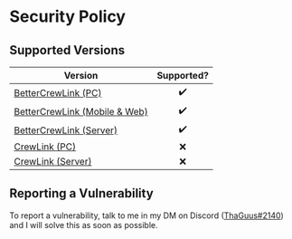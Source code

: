 # Security Policy

## Supported Versions

| Version                                                                            | Supported? |
| ---------------------------------------------------------------------------------- | :--------: |
| [BetterCrewLink (PC)](https://github.com/OhMyGuus/BetterCrewLink)                  |     ✔️     |
| [BetterCrewLink (Mobile & Web)](https://github.com/OhMyGuus/BetterCrewlink-mobile) |     ✔️     |
| [BetterCrewLink (Server)](https://github.com/OhMyGuus/BetterCrewLink-server)       |     ✔️     |
| [CrewLink (PC)](https://github.com/ottomated/CrewLink)                             |     ❌     |
| [CrewLink (Server)](https://github.com/ottomated/CrewLink-server)                  |     ❌     |

## Reporting a Vulnerability

To report a vulnerability, talk to me in my DM on Discord ([ThaGuus#2140](https://discordapp.com/users/508426414387757057)) and I will solve this as soon as possible.
